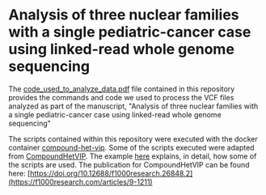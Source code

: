 Analysis of three nuclear families with a single pediatric-cancer case using linked-read whole genome sequencing
================================================================================================================
The [code_used_to_analyze_data.pdf](https://github.com/dmiller903/PedFam/blob/master/code_used_to_analyze_data.pdf)
file contained in this repository provides the commands and code we used to
process the VCF files analyzed as part of the manuscript, 
"Analysis of three nuclear families with a single pediatric-cancer case using linked-read whole genome sequencing"

The scripts contained within this repository were executed with the docker container
[compound-het-vip](https://hub.docker.com/r/dmill903/compound-het-vip).
Some of the scripts executed were adapted from
[CompoundHetVIP](https://github.com/dmiller903/CompoundHetVIP). The
example
[here](https://github.com/dmiller903/CompoundHetVIP/blob/master/CompoundHetVIP_example.pdf)
explains, in detail, how some of the scripts are used. The publication for
CompoundHetVIP can be found here:
[https://doi.org/10.12688/f1000research.26848.2](https://f1000research.com/articles/9-1211)